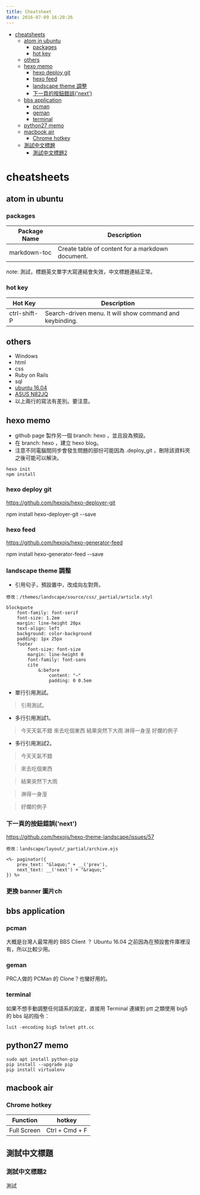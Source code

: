 ```yaml
---
title: Cheatsheet
date: 2016-07-09 16:20:26
---
```


<!-- TOC depthFrom:1 depthTo:6 withLinks:1 updateOnSave:1 orderedList:0 -->

- [cheatsheets](#cheatsheets)
	- [atom in ubuntu](#atom-in-ubuntu)
		- [packages](#packages)
		- [hot key](#hot-key)
	- [others](#others)
	- [hexo memo](#hexo-memo)
		- [hexo deploy git](#hexo-deploy-git)
		- [hexo feed](#hexo-feed)
		- [landscape theme 調整](#landscape-theme-調整)
		- [下一頁的按鈕錯誤('next')](#下一頁的按鈕錯誤next)
	- [bbs application](#bbs-application)
		- [pcman](#pcman)
		- [geman](#geman)
		- [terminal](#terminal)
	- [python27 memo](#python27-memo)
	- [macbook air](#macbook-air)
		- [Chrome hotkey](#chrome-hotkey)
	- [測試中文標題](#測試中文標題)
		- [測試中文標題2](#測試中文標題2)

<!-- /TOC -->

# cheatsheets

## atom in ubuntu

### packages

Package Name | Description
-------------|-------------
markdown-toc | Create table of content for a markdown document.

note: 測試，標題英文單字大寫連結會失效，中文標題連結正常。

### hot key
Hot Key | Description
--------|-------------
ctrl-shift-P | Search-driven menu. It will show command and keybinding.


## others
- Windows
- html
- css
- Ruby on Rails
- sql
- [ubuntu 16.04](/Cheatsheet/memo_ubuntu1604.html)
- [ASUS N82JQ](http://hanscholem.tw/Cheatsheet/asus_n82jq_setting.html)
- 以上兩行的寫法有差別。要注意。

## hexo memo

- github page 製作另一個 branch: hexo ，並且設為預設。
- 在 branch: hexo ，建立 hexo blog。
- 注意不同電腦間同步會發生問題的部份可能因為 .deploy_git ，刪除該資料夾之後可能可以解決。

```
hexo init
npm install
```

### hexo deploy git

https://github.com/hexojs/hexo-deployer-git

npm install hexo-deployer-git --save

### hexo feed

https://github.com/hexojs/hexo-generator-feed

npm install hexo-generator-feed --save

### landscape theme 調整

- 引用句子，預設置中，改成向左對齊。

```
修改：/themes/landscape/source/css/_partial/article.styl

blockquote
	font-family: font-serif
	font-size: 1.2em
	margin: line-height 20px
	text-align: left
	background: color-background
	padding: 1px 25px
	footer
		font-size: font-size
		margin: line-height 0
		font-family: font-sans
		cite
			&:before
				content: "—"
				padding: 0 0.5em
```

- 單行引用測試。

> 引用測試。

- 多行引用測試1。

> 今天天氣不錯
> 來去吃個東西
> 結果突然下大雨
> 淋得一身溼
> 好爛的例子

- 多行引用測試2。

> 今天天氣不錯

> 來去吃個東西

> 結果突然下大雨

> 淋得一身溼

> 好爛的例子

### 下一頁的按鈕錯誤('next')

https://github.com/hexojs/hexo-theme-landscape/issues/57

```
修改：landscape/layout/_partial/archive.ejs

<%- paginator({
	prev_text: "&laquo;" + __('prev'),
	next_text: __('next') + "&raquo;"
}) %>
```

### 更換 banner 圖片ch


## bbs application

### pcman
大概是台灣人最常用的 BBS Client ？ Ubuntu 16.04 之前因為在預設套件庫裡沒有，所以比較少用。

### geman
PRC人做的 PCMan 的 Clone？也蠻好用的。

### terminal
如果不想手動調整任何語系的設定，直接用 Terminal 連線到 ptt 之類使用 big5 的 bbs 站的指令：
```
luit -encoding big5 telnet ptt.cc
```

## python27 memo
```
sudo apt install python-pip
pip install --upgrade pip
pip install virtualenv
```


## macbook air

### Chrome hotkey

Function | hotkey
-------- | ------
Full Screen | Ctrl + Cmd + F


## 測試中文標題

### 測試中文標題2

測試
